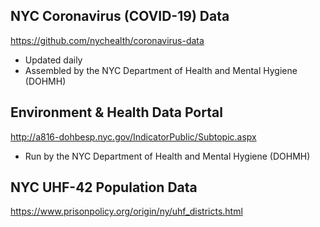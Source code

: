 
## NYC Coronavirus (COVID-19) Data
https://github.com/nychealth/coronavirus-data
- Updated daily
- Assembled by the NYC Department of Health and Mental Hygiene (DOHMH)

## Environment & Health Data Portal
http://a816-dohbesp.nyc.gov/IndicatorPublic/Subtopic.aspx
- Run by the NYC Department of Health and Mental Hygiene (DOHMH)

## NYC UHF-42 Population Data
https://www.prisonpolicy.org/origin/ny/uhf_districts.html

